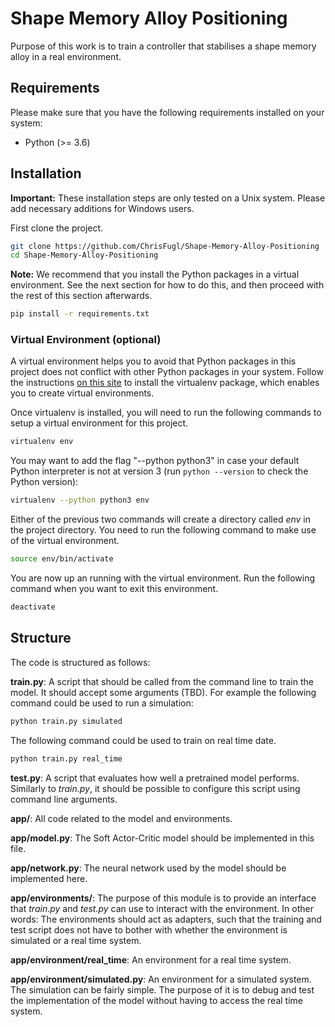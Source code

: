 # Shape Memory Alloy Positioning
Purpose of this work is to train a controller that stabilises a shape memory alloy in a real environment.

## Requirements
Please make sure that you have the following requirements installed on your system:

* Python (>= 3.6)

## Installation
**Important:** These installation steps are only tested on a Unix system. Please add necessary additions for Windows users.

First clone the project.

``` sh
git clone https://github.com/ChrisFugl/Shape-Memory-Alloy-Positioning
cd Shape-Memory-Alloy-Positioning
```

**Note:** We recommend that you install the Python packages in a virtual environment. See the next section for how to do this, and then proceed with the rest of this section afterwards.

``` sh
pip install -r requirements.txt
```

### Virtual Environment (optional)
A virtual environment helps you to avoid that Python packages in this project does not conflict with other Python packages in your system. Follow the instructions [on this site](https://virtualenv.pypa.io/en/stable/installation/) to install the virtualenv package, which enables you to create virtual environments.

Once virtualenv is installed, you will need to run the following commands to setup a virtual environment for this project.

``` sh
virtualenv env
```

You may want to add the flag "--python python3" in case your default Python interpreter is not at version 3 (run ```python --version``` to check the Python version):

``` sh
virtualenv --python python3 env
```

Either of the previous two commands will create a directory called *env* in the project directory. You need to run the following command to make use of the virtual environment.

``` sh
source env/bin/activate
```

You are now up an running with the virtual environment. Run the following command when you want to exit this environment.

``` sh
deactivate
```

## Structure
The code is structured as follows:

**train.py**: A script that should be called from the command line to train the model. It should accept some arguments (TBD). For example the following command could be used to run a simulation:

``` sh
python train.py simulated
```

The following command could be used to train on real time date.

``` sh
python train.py real_time
```

**test.py**: A script that evaluates how well a pretrained model performs. Similarly to *train.py*, it should be possible to configure this script using command line arguments.

**app/**: All code related to the model and environments.

**app/model.py**: The Soft Actor-Critic model should be implemented in this file.

**app/network.py**: The neural network used by the model should be implemented here.

**app/environments/**: The purpose of this module is to provide an interface that *train.py* and *test.py* can use to interact with the environment. In other words: The environments should act as adapters, such that the training and test script does not have to bother with whether the environment is simulated or a real time system.

**app/environment/real_time**: An environment for a real time system.

**app/environment/simulated.py**: An environment for a simulated system. The simulation can be fairly simple. The purpose of it is to debug and test the implementation of the model without having to access the real time system.
